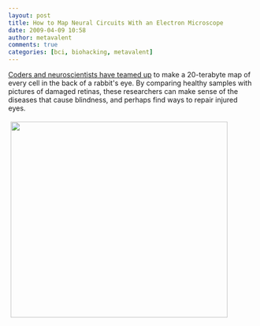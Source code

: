 ```yaml
---
layout: post
title: How to Map Neural Circuits With an Electron Microscope
date: 2009-04-09 10:58
author: metavalent
comments: true
categories: [bci, biohacking, metavalent]
---
```

<a href="http://www.wired.com/science/discoveries/multimedia/2009/04/gallery_rabbit_eye">Coders and neuroscientists have teamed up</a> to make a 20-terabyte map of every cell in the back of a rabbit's eye. By comparing healthy samples with pictures of damaged retinas, these researchers can make sense of the diseases that cause blindness, and perhaps find ways to repair injured eyes.
<p><a href="http://www.wired.com/science/discoveries/multimedia/2009/04/gallery_rabbit_eye"><img height="397" border="0 loading="lazy" width="440" style="margin:5px;" class="" alt="" src="http://metavalent.com/assets/images/1mouseretina.jpg" title="" /></a></p>

